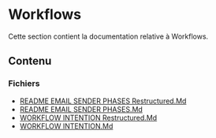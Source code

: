 # Workflows

Cette section contient la documentation relative à Workflows.

## Contenu


### Fichiers

- [README EMAIL SENDER PHASES Restructured.Md](./README_EMAIL_SENDER_PHASES-restructured.md.txt)
- [README EMAIL SENDER PHASES.Md](./README_EMAIL_SENDER_PHASES.md.txt)
- [WORKFLOW INTENTION Restructured.Md](./WORKFLOW_INTENTION-restructured.md.txt)
- [WORKFLOW INTENTION.Md](./WORKFLOW_INTENTION.md.txt)
